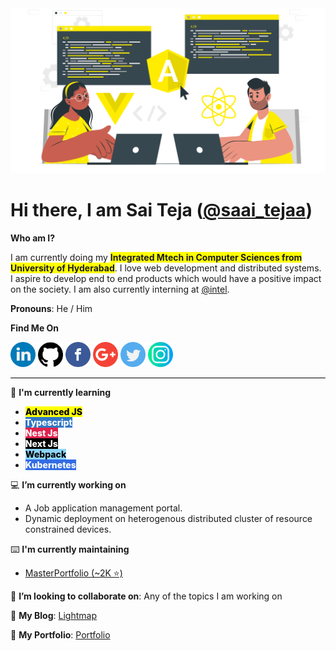 
<img src="/images/banner.png">

<!-- <div style="text-align:center;display:flex;justify-content:center;">

![Sai Teja's Github Profile Views](https://komarev.com/ghpvc/?username=saiteja13427&color=yellow&style=for-the-badge)

</div> -->

# Hi there, I am Sai Teja ([@saai_tejaa](https://saiteja13427.github.io))</h1>


**Who am I?**

I am currently doing my <strong><span style="background-color:yellow">Integrated Mtech in Computer Sciences from University of Hyderabad</span></strong>. I love web development and distributed systems. I aspire to develop end to end products which would have a positive impact on the society. I am also currently interning at [@intel](https://github.com/intel).


**Pronouns**: He / Him

**Find Me On**
<div>
<a href="https://www.linkedin.com/in/saai-tejaa/"><img src="/logos/linkedin.png" width="40" /></a>
<a href="https://github.com/saiteja13427"><img src="/logos/github-logo.png" width="40" /></a>
<a href="https://www.facebook.com/sai.baadshah.7/"><img src="/logos/facebook.png" width="40" /></a>
<a href="mailto:saiteja13427@gmail.com"><img src="/logos/google-plus.png" width="40" /></a>
<a href="https://twitter.com/saai_tejaa"><img src="/logos/twitter.png" width="40" /></a>
<a href="https://www.instagram.com/saai_tejaa"><img src="/logos/instagram.png" width="40" /></a>
</div>

<hr style="height:1px;background-color:#000">

📕 **I'm currently learning** 
- <span style="background-color:yellow;color:black;font-weight:800"> Advanced JS </span>
- <span style="background-color:#3178c6;color:white;font-weight:800"> Typescript </span>
- <span style="background-color:#E0234E;color:white;font-weight:800"> Nest Js </span>
- <span style="background-color:#000;color:white;font-weight:800"> Next Js </span>
- <span style="background-color:#8dd6f9;color:black;font-weight:800"> Webpack </span>
- <span style="background-color:#326ce5;color:white;font-weight:800"> Kubernetes </span>


💻 **I’m currently working on** 
- A Job application management portal.
- Dynamic deployment on heterogenous distributed cluster of resource constrained devices.

⌨️ **I'm currently maintaining**
- [MasterPortfolio (~2K ⭐)](https://github.com/ashutosh1919/masterPortfolio)

👯 **I’m looking to collaborate on**: Any of the topics I am working on


📰 **My Blog**: [Lightmap](https://lightmap.dev/)

👨 **My Portfolio**: [Portfolio](https://saiteja13427.github.io)


